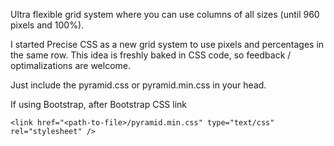 Ultra flexible grid system where you can use columns of all sizes (until 960 pixels and 100%).

I started Precise CSS as a new grid system to use pixels and percentages in the same row. This idea is freshly baked in CSS code, so feedback / optimalizations are welcome.

Just include the pyramid.css or pyramid.min.css in your head.

If using Bootstrap, after Bootstrap CSS link

<pre><code>&lt;link href="&lt;path-to-file&gt;/pyramid.min.css" type="text/css" rel="stylesheet" /&gt; 
</code></pre> 
